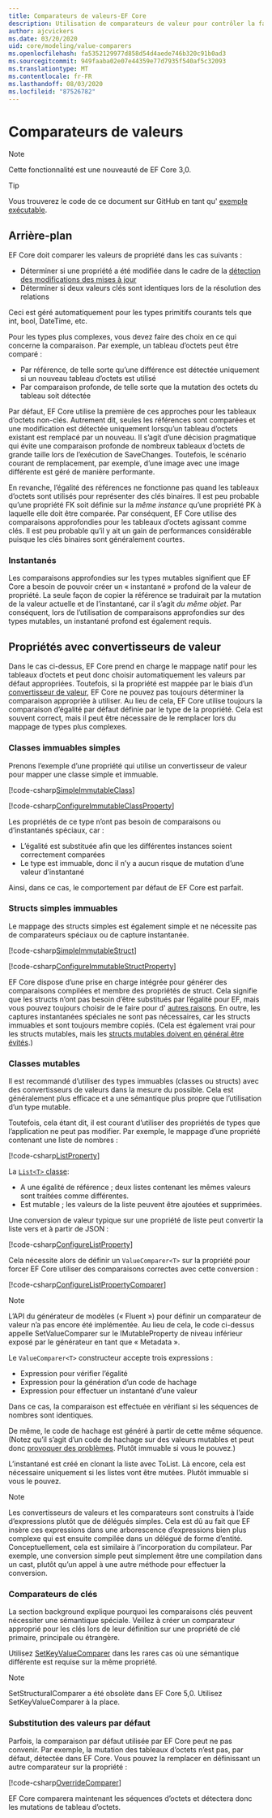 ```yaml
---
title: Comparateurs de valeurs-EF Core
description: Utilisation de comparateurs de valeur pour contrôler la façon dont EF Core compare les valeurs de propriété
author: ajcvickers
ms.date: 03/20/2020
uid: core/modeling/value-comparers
ms.openlocfilehash: fa5352129977d858d54d4aede746b320c91b0ad3
ms.sourcegitcommit: 949faaba02e07e44359e77d7935f540af5c32093
ms.translationtype: MT
ms.contentlocale: fr-FR
ms.lasthandoff: 08/03/2020
ms.locfileid: "87526782"
---
```

# <a name="value-comparers"></a>Comparateurs de valeurs

> [!NOTE]  
> Cette fonctionnalité est une nouveauté de EF Core 3,0.

> [!TIP]  
> Vous trouverez le code de ce document sur GitHub en tant qu' [exemple exécutable](https://github.com/dotnet/EntityFramework.Docs/tree/master/samples/core/Modeling/ValueConversions/).

## <a name="background"></a>Arrière-plan

EF Core doit comparer les valeurs de propriété dans les cas suivants :

* Déterminer si une propriété a été modifiée dans le cadre de la [détection des modifications des mises à jour](xref:core/saving/basic)
* Déterminer si deux valeurs clés sont identiques lors de la résolution des relations 

Ceci est géré automatiquement pour les types primitifs courants tels que int, bool, DateTime, etc.

Pour les types plus complexes, vous devez faire des choix en ce qui concerne la comparaison.
Par exemple, un tableau d’octets peut être comparé :

* Par référence, de telle sorte qu’une différence est détectée uniquement si un nouveau tableau d’octets est utilisé
* Par comparaison profonde, de telle sorte que la mutation des octets du tableau soit détectée

Par défaut, EF Core utilise la première de ces approches pour les tableaux d’octets non-clés.
Autrement dit, seules les références sont comparées et une modification est détectée uniquement lorsqu’un tableau d’octets existant est remplacé par un nouveau.
Il s’agit d’une décision pragmatique qui évite une comparaison profonde de nombreux tableaux d’octets de grande taille lors de l’exécution de SaveChanges.
Toutefois, le scénario courant de remplacement, par exemple, d’une image avec une image différente est géré de manière performante.

En revanche, l’égalité des références ne fonctionne pas quand les tableaux d’octets sont utilisés pour représenter des clés binaires.
Il est peu probable qu’une propriété FK soit définie sur la _même instance_ qu’une propriété PK à laquelle elle doit être comparée.
Par conséquent, EF Core utilise des comparaisons approfondies pour les tableaux d’octets agissant comme clés.
Il est peu probable qu’il y ait un gain de performances considérable puisque les clés binaires sont généralement courtes.

### <a name="snapshots"></a>Instantanés

Les comparaisons approfondies sur les types mutables signifient que EF Core a besoin de pouvoir créer un « instantané » profond de la valeur de propriété.
La seule façon de copier la référence se traduirait par la mutation de la valeur actuelle et de l’instantané, car il s’agit _du même objet_.
Par conséquent, lors de l’utilisation de comparaisons approfondies sur des types mutables, un instantané profond est également requis.

## <a name="properties-with-value-converters"></a>Propriétés avec convertisseurs de valeur

Dans le cas ci-dessus, EF Core prend en charge le mappage natif pour les tableaux d’octets et peut donc choisir automatiquement les valeurs par défaut appropriées.
Toutefois, si la propriété est mappée par le biais d’un [convertisseur de valeur](xref:core/modeling/value-conversions), EF Core ne pouvez pas toujours déterminer la comparaison appropriée à utiliser.
Au lieu de cela, EF Core utilise toujours la comparaison d’égalité par défaut définie par le type de la propriété.
Cela est souvent correct, mais il peut être nécessaire de le remplacer lors du mappage de types plus complexes.

### <a name="simple-immutable-classes"></a>Classes immuables simples

Prenons l’exemple d’une propriété qui utilise un convertisseur de valeur pour mapper une classe simple et immuable.

[!code-csharp[SimpleImmutableClass](../../../samples/core/Modeling/ValueConversions/MappingImmutableClassProperty.cs?name=SimpleImmutableClass)]

[!code-csharp[ConfigureImmutableClassProperty](../../../samples/core/Modeling/ValueConversions/MappingImmutableClassProperty.cs?name=ConfigureImmutableClassProperty)]

Les propriétés de ce type n’ont pas besoin de comparaisons ou d’instantanés spéciaux, car :
* L’égalité est substituée afin que les différentes instances soient correctement comparées
* Le type est immuable, donc il n’y a aucun risque de mutation d’une valeur d’instantané

Ainsi, dans ce cas, le comportement par défaut de EF Core est parfait.

### <a name="simple-immutable-structs"></a>Structs simples immuables

Le mappage des structs simples est également simple et ne nécessite pas de comparateurs spéciaux ou de capture instantanée.

[!code-csharp[SimpleImmutableStruct](../../../samples/core/Modeling/ValueConversions/MappingImmutableStructProperty.cs?name=SimpleImmutableStruct)]

[!code-csharp[ConfigureImmutableStructProperty](../../../samples/core/Modeling/ValueConversions/MappingImmutableStructProperty.cs?name=ConfigureImmutableStructProperty)]

EF Core dispose d’une prise en charge intégrée pour générer des comparaisons compilées et membre des propriétés de struct.
Cela signifie que les structs n’ont pas besoin d’être substitués par l’égalité pour EF, mais vous pouvez toujours choisir de le faire pour d' [autres raisons](/dotnet/csharp/programming-guide/statements-expressions-operators/how-to-define-value-equality-for-a-type).
En outre, les captures instantanées spéciales ne sont pas nécessaires, car les structs immuables et sont toujours membre copiés.
(Cela est également vrai pour les structs mutables, mais les [structs mutables doivent en général être évités](/dotnet/csharp/write-safe-efficient-code).)

### <a name="mutable-classes"></a>Classes mutables

Il est recommandé d’utiliser des types immuables (classes ou structs) avec des convertisseurs de valeurs dans la mesure du possible.
Cela est généralement plus efficace et a une sémantique plus propre que l’utilisation d’un type mutable.

Toutefois, cela étant dit, il est courant d’utiliser des propriétés de types que l’application ne peut pas modifier.
Par exemple, le mappage d’une propriété contenant une liste de nombres : 

[!code-csharp[ListProperty](../../../samples/core/Modeling/ValueConversions/MappingListProperty.cs?name=ListProperty)]

La [ `List<T>` classe](/dotnet/api/system.collections.generic.list-1?view=netstandard-2.1):
* A une égalité de référence ; deux listes contenant les mêmes valeurs sont traitées comme différentes.
* Est mutable ; les valeurs de la liste peuvent être ajoutées et supprimées.

Une conversion de valeur typique sur une propriété de liste peut convertir la liste vers et à partir de JSON :

[!code-csharp[ConfigureListProperty](../../../samples/core/Modeling/ValueConversions/MappingListProperty.cs?name=ConfigureListProperty)]

Cela nécessite alors de définir un `ValueComparer<T>` sur la propriété pour forcer EF Core utiliser des comparaisons correctes avec cette conversion :

[!code-csharp[ConfigureListPropertyComparer](../../../samples/core/Modeling/ValueConversions/MappingListProperty.cs?name=ConfigureListPropertyComparer)]

> [!NOTE]  
> L’API du générateur de modèles (« Fluent ») pour définir un comparateur de valeur n’a pas encore été implémentée.
> Au lieu de cela, le code ci-dessus appelle SetValueComparer sur le IMutableProperty de niveau inférieur exposé par le générateur en tant que « Metadata ».

Le `ValueComparer<T>` constructeur accepte trois expressions :
* Expression pour vérifier l’égalité
* Expression pour la génération d’un code de hachage
* Expression pour effectuer un instantané d’une valeur  

Dans ce cas, la comparaison est effectuée en vérifiant si les séquences de nombres sont identiques.

De même, le code de hachage est généré à partir de cette même séquence.
(Notez qu’il s’agit d’un code de hachage sur des valeurs mutables et peut donc [provoquer des problèmes](https://ericlippert.com/2011/02/28/guidelines-and-rules-for-gethashcode/).
Plutôt immuable si vous le pouvez.)

L’instantané est créé en clonant la liste avec ToList.
Là encore, cela est nécessaire uniquement si les listes vont être mutées.
Plutôt immuable si vous le pouvez. 

> [!NOTE]  
> Les convertisseurs de valeurs et les comparateurs sont construits à l’aide d’expressions plutôt que de délégués simples.
> Cela est dû au fait que EF insère ces expressions dans une arborescence d’expressions bien plus complexe qui est ensuite compilée dans un délégué de forme d’entité.
> Conceptuellement, cela est similaire à l’incorporation du compilateur.
> Par exemple, une conversion simple peut simplement être une compilation dans un cast, plutôt qu’un appel à une autre méthode pour effectuer la conversion.    

### <a name="key-comparers"></a>Comparateurs de clés

La section background explique pourquoi les comparaisons clés peuvent nécessiter une sémantique spéciale.
Veillez à créer un comparateur approprié pour les clés lors de leur définition sur une propriété de clé primaire, principale ou étrangère.

Utilisez [SetKeyValueComparer](/dotnet/api/microsoft.entityframeworkcore.mutablepropertyextensions.setkeyvaluecomparer?view=efcore-3.1) dans les rares cas où une sémantique différente est requise sur la même propriété.

> [!NOTE]  
> SetStructuralComparer a été obsolète dans EF Core 5,0.
> Utilisez SetKeyValueComparer à la place.

### <a name="overriding-defaults"></a>Substitution des valeurs par défaut

Parfois, la comparaison par défaut utilisée par EF Core peut ne pas convenir.
Par exemple, la mutation des tableaux d’octets n’est pas, par défaut, détectée dans EF Core.
Vous pouvez la remplacer en définissant un autre comparateur sur la propriété : 

[!code-csharp[OverrideComparer](../../../samples/core/Modeling/ValueConversions/OverridingByteArrayComparisons.cs?name=OverrideComparer)]

EF Core comparera maintenant les séquences d’octets et détectera donc les mutations de tableau d’octets.
